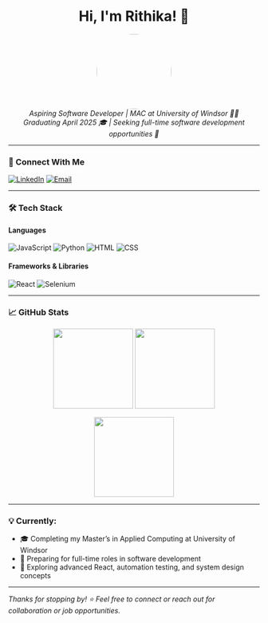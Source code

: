 <h1 align="center">Hi, I'm Rithika! 👋</h1>

<p align="center">
  <img src="https://avatars.githubusercontent.com/rithikaAM" width="150" style="border-radius:50%"><br>
  <i>Aspiring Software Developer | MAC at University of Windsor 👩‍💻</i><br>
  <i>Graduating April 2025 🎓 | Seeking full-time software development opportunities 🚀</i>
</p>

---

### 🔗 Connect With Me
[![LinkedIn](https://img.shields.io/badge/LinkedIn-blue?style=for-the-badge&logo=linkedin)](https://www.linkedin.com/in/rithika-a-m)
[![Email](https://img.shields.io/badge/Gmail-red?style=for-the-badge&logo=gmail)](mailto:rithikaam.23@gmail.com)

---

### 🛠️ Tech Stack

#### Languages
![JavaScript](https://img.shields.io/badge/JavaScript-F7DF1E?style=for-the-badge&logo=javascript)
![Python](https://img.shields.io/badge/Python-3776AB?style=for-the-badge&logo=python)
![HTML](https://img.shields.io/badge/HTML-E34F26?style=for-the-badge&logo=html5)
![CSS](https://img.shields.io/badge/CSS-1572B6?style=for-the-badge&logo=css3)

#### Frameworks & Libraries
![React](https://img.shields.io/badge/React-61DAFB?style=for-the-badge&logo=react)
![Selenium](https://img.shields.io/badge/Selenium-43B02A?style=for-the-badge&logo=selenium)

---

### 📈 GitHub Stats

<p align="center">
  <img src="https://github-readme-stats.vercel.app/api?username=rithikaAM&show_icons=true&theme=radical" height="160"/>
  <img src="https://github-readme-stats.vercel.app/api/top-langs/?username=rithikaAM&layout=compact&theme=radical" height="160"/>
</p>

<p align="center">
  <img src="https://streak-stats.demolab.com?user=rithikaAM&theme=radical" height="160"/>
</p>

---

### 💡 Currently:
- 🎓 Completing my Master’s in Applied Computing at University of Windsor
- 💼 Preparing for full-time roles in software development
- 🧠 Exploring advanced React, automation testing, and system design concepts

---

_Thanks for stopping by! ⭐️ Feel free to connect or reach out for collaboration or job opportunities._
